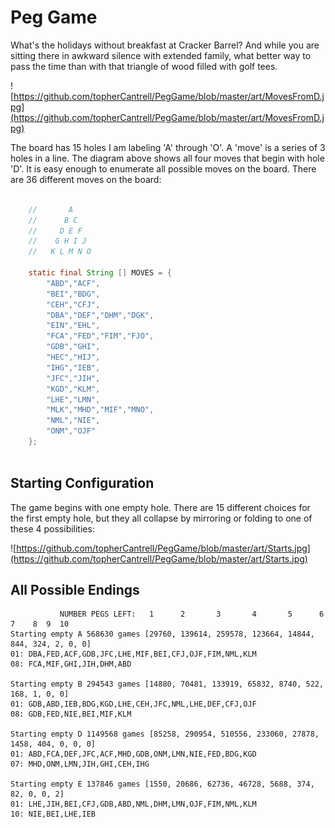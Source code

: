 # Peg Game

What's the holidays without breakfast at Cracker Barrel? And while you are sitting there in awkward silence with
extended family, what better way to pass the time than with that triangle of wood filled with golf tees.

![https://github.com/topherCantrell/PegGame/blob/master/art/MovesFromD.jpg](https://github.com/topherCantrell/PegGame/blob/master/art/MovesFromD.jpg)

The board has 15 holes I am labeling 'A' through 'O'. A 'move' is a series of 3 holes in a line. The diagram above
shows all four moves that begin with hole 'D'. It is easy enough to enumerate all possible moves on the board. There
are 36 different moves on the board:

```java

    //       A
    //      B C
    //     D E F
    //    G H I J
    //   K L M N O
    
    static final String [] MOVES = {
        "ABD","ACF",
        "BEI","BDG",
        "CEH","CFJ",
        "DBA","DEF","DHM","DGK",
        "EIN","EHL",
        "FCA","FED","FIM","FJO",
        "GDB","GHI",
        "HEC","HIJ",
        "IHG","IEB",
        "JFC","JIH",
        "KGD","KLM",
        "LHE","LMN",
        "MLK","MHD","MIF","MNO",
        "NML","NIE",
        "ONM","OJF"
    };
    
```

## Starting Configuration

The game begins with one empty hole. There are 15 different choices for the first empty hole, but they all
collapse by mirroring or folding to one of these 4 possibilities:

![https://github.com/topherCantrell/PegGame/blob/master/art/Starts.jpg](https://github.com/topherCantrell/PegGame/blob/master/art/Starts.jpg)

## All Possible Endings

```
           NUMBER PEGS LEFT:   1      2       3       4       5      6    7    8  9  10
Starting empty A 568630 games [29760, 139614, 259578, 123664, 14844, 844, 324, 2, 0, 0]
01: DBA,FED,ACF,GDB,JFC,LHE,MIF,BEI,CFJ,OJF,FIM,NML,KLM
08: FCA,MIF,GHI,JIH,DHM,ABD

Starting empty B 294543 games [14880, 70481, 133919, 65832, 8740, 522, 168, 1, 0, 0]
01: GDB,ABD,IEB,BDG,KGD,LHE,CEH,JFC,NML,LHE,DEF,CFJ,OJF
08: GDB,FED,NIE,BEI,MIF,KLM

Starting empty D 1149568 games [85258, 290954, 510556, 233060, 27878, 1458, 404, 0, 0, 0]
01: ABD,FCA,DEF,JFC,ACF,MHD,GDB,ONM,LMN,NIE,FED,BDG,KGD
07: MHD,ONM,LMN,JIH,GHI,CEH,IHG

Starting empty E 137846 games [1550, 20686, 62736, 46728, 5688, 374, 82, 0, 0, 2]
01: LHE,JIH,BEI,CFJ,GDB,ABD,NML,DHM,LMN,OJF,FIM,NML,KLM
10: NIE,BEI,LHE,IEB
```



